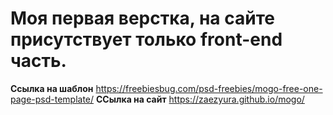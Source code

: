 # Моя первая верстка, на сайте присутствует только front-end часть.
**Ссылка на шаблон** https://freebiesbug.com/psd-freebies/mogo-free-one-page-psd-template/
**ССылка на сайт** https://zaezyura.github.io/mogo/
